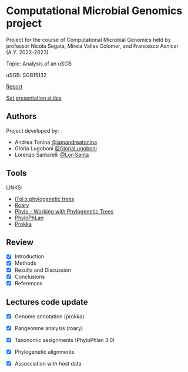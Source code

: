 # Computational Microbial Genomics project 

Project for the course of Computational Microbial Genomics held by professor Nicola Segata, Mireia Valles Colomer, and Francesco Asnicar (A.Y. 2022-2023).

Topic: Analysis of an uSGB

uSGB: SGB15132

[Report](https://github.com/iamandreatonina/Microbiomal_Genomics_Segata/tree/main/Report/Microbes_Genomics_Report.pdf)

[Set presentation slides](https://github.com/iamandreatonina/Microbiomal_Genomics_Segata/tree/main/Presentation)

## Authors

Project developed by: 
  * Andrea Tonina  [@iamandreatonina](https://github.com/iamandreatonina)
  * Gloria Lugoboni [@GloriaLugoboni](https://github.com/GloriaLugoboni)
  * Lorenzo Santarelli [@Lor-Santa](https://github.com/Lor-Santa)

## Tools 

LINKS:
* [iTol x phylogenetic trees](https://itol.embl.de/)
* [Roary](https://sanger-pathogens.github.io/Roary/)
* [Phylo - Working with Phylogenetic Trees](https://biopython.org/wiki/Phylo)
* [PhyloPhLan](https://github.com/biobakery/phylophlan/wiki)
* [Prokka](https://github.com/tseemann/prokka)

## Review 
- [X] Introduction
- [X] Methods
- [X] Results and Discussion 
- [X] Conclusions
- [X] References 

## Lectures code update
- [X] Genome annotation (prokka)
- [X] Pangeonme analysis (roary)
- [X] Taxonomic assignments (PhyloPhlan 3.0)
- [X] Phylogenetic alignments 
- [X] Assosciation with host data





